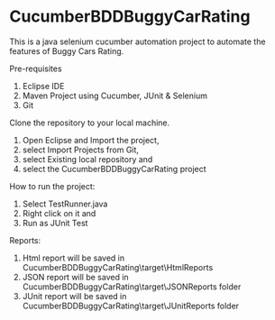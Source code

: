 # CucumberBDDBuggyCarRating

This is a java selenium cucumber automation project to automate the features of Buggy Cars Rating.

Pre-requisites

1) Eclipse IDE
2) Maven Project using Cucumber, JUnit & Selenium
3) Git

Clone the repository to your local machine.
1) Open Eclipse and Import the project,
2) select Import Projects from Git,
3) select Existing local repository and
4) select the CucumberBDDBuggyCarRating project

How to run the project:
1) Select TestRunner.java
2) Right click on it and
3) Run as JUnit Test

Reports:
1) Html report will be saved in CucumberBDDBuggyCarRating\target\HtmlReports 
2) JSON report will be saved in CucumberBDDBuggyCarRating\target\JSONReports folder
3) JUnit report will be saved in CucumberBDDBuggyCarRating\target\JUnitReports folder
